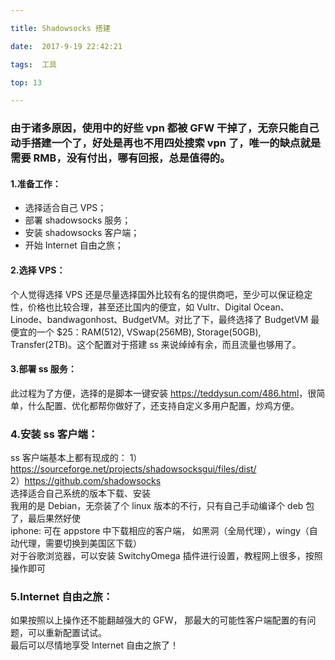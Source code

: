 ```yaml
---

title: Shadowsocks 搭建

date:  2017-9-19 22:42:21

tags:  工具

top: 13

---
```


### 由于诸多原因，使用中的好些 vpn 都被 GFW 干掉了，无奈只能自己动手搭建一个了，好处是再也不用四处搜索 vpn 了，唯一的缺点就是需要 RMB，没有付出，哪有回报，总是值得的。

#### 1.准备工作：
- 选择适合自己 VPS；
- 部署 shadowsocks 服务；
- 安装 shadowsocks 客户端；
- 开始 Internet 自由之旅；

#### 2.选择 VPS：
个人觉得选择 VPS 还是尽量选择国外比较有名的提供商吧，至少可以保证稳定性，价格也比较合理，甚至还比国内的便宜，如 Vultr、Digital Ocean、Linode、bandwagonhost、BudgetVM。对比了下，最终选择了 BudgetVM 最便宜的一个 $25：RAM(512), VSwap(256MB), Storage(50GB), Transfer(2TB)。这个配置对于搭建 ss 来说绰绰有余，而且流量也够用了。

#### 3.部署 ss 服务：
此过程为了方便，选择的是脚本一键安装 <https://teddysun.com/486.html>，很简单，什么配置、优化都帮你做好了，还支持自定义多用户配置，炒鸡方便。

### 4.安装 ss 客户端：
ss 客户端基本上都有现成的：
1）<https://sourceforge.net/projects/shadowsocksgui/files/dist/>  
2）<https://github.com/shadowsocks>  
选择适合自己系统的版本下载、安装  
我用的是 Debian，无奈装了个 linux 版本的不行，只有自己手动编译个 deb 包了，最后果然好使  
iphone: 可在 appstore 中下载相应的客户端， 如黑洞（全局代理），wingy（自动代理，需要切换到美国区下载）  
对于谷歌浏览器，可以安装 SwitchyOmega 插件进行设置，教程网上很多，按照操作即可

### 5.Internet 自由之旅：
如果按照以上操作还不能翻越强大的 GFW， 那最大的可能性客户端配置的有问题，可以重新配置试试。  
最后可以尽情地享受 Internet 自由之旅了！

